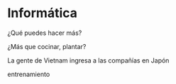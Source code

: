 # Informática

¿Qué puedes hacer más?

¿Más que cocinar, plantar?

La gente de Vietnam ingresa a las compañías en Japón

entrenamiento
